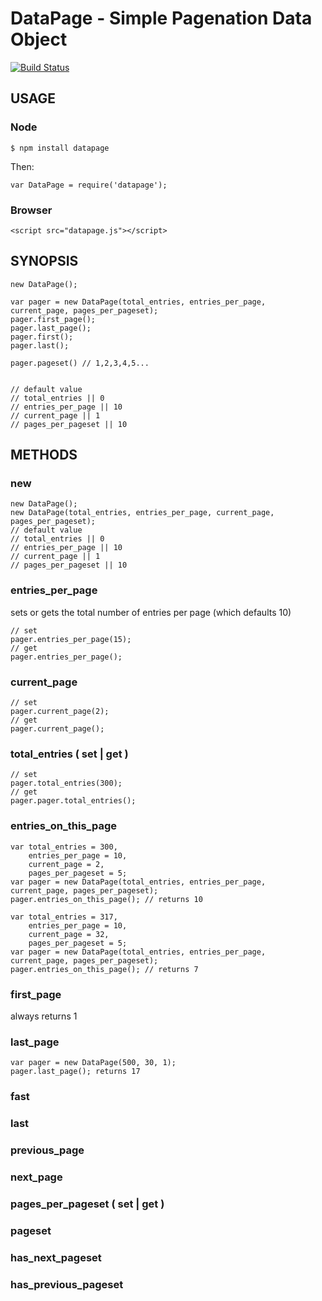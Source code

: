 DataPage - Simple Pagenation Data Object 
==================================================

[![Build Status](https://travis-ci.org/trapple/datapagejs.svg?branch=master)](https://travis-ci.org/trapple/datapagejs)

USAGE
--------------------------------------

### Node

```
$ npm install datapage
```

Then:

```
var DataPage = require('datapage');
```

### Browser

```
<script src="datapage.js"></script>
```


SYNOPSIS
--------------------------------------

```
new DataPage();

var pager = new DataPage(total_entries, entries_per_page, current_page, pages_per_pageset);
pager.first_page();
pager.last_page();
pager.first();
pager.last();

pager.pageset() // 1,2,3,4,5...


// default value
// total_entries || 0
// entries_per_page || 10
// current_page || 1
// pages_per_pageset || 10

```

METHODS
--------------------------------------
### new

```
new DataPage();
new DataPage(total_entries, entries_per_page, current_page, pages_per_pageset);
// default value
// total_entries || 0
// entries_per_page || 10
// current_page || 1
// pages_per_pageset || 10

```

### entries_per_page
sets or gets the total number of entries per page (which defaults 10)

```
// set
pager.entries_per_page(15);
// get
pager.entries_per_page();
```

### current_page
```
// set
pager.current_page(2);
// get
pager.current_page();
```

### total_entries ( set | get )

```
// set
pager.total_entries(300);
// get
pager.pager.total_entries();
```

### entries_on_this_page

```
var total_entries = 300,
	entries_per_page = 10,
	current_page = 2,
	pages_per_pageset = 5;
var pager = new DataPage(total_entries, entries_per_page, current_page, pages_per_pageset);
pager.entries_on_this_page(); // returns 10
```

```
var total_entries = 317,
	entries_per_page = 10,
	current_page = 32,
	pages_per_pageset = 5;
var pager = new DataPage(total_entries, entries_per_page, current_page, pages_per_pageset);
pager.entries_on_this_page(); // returns 7
```

### first_page

always returns 1

### last_page

```
var pager = new DataPage(500, 30, 1); 
pager.last_page(); returns 17
```

### fast

### last

### previous_page

### next_page

### pages_per_pageset ( set | get )

### pageset

### has_next_pageset

### has_previous_pageset
